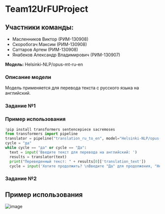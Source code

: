 # Team12UrFUProject
## Участники команды:

- Масленников Виктор (РИМ-130908)
- Скоробогач Максим (РИМ-130908)
- Саттаров Артем (РИМ-130908)
- Янабеков Александр Владимирович (РИМ-130907)

 **Модель:** Helsinki-NLP/opus-mt-ru-en
### Описание модели
Модель применяется для перевода текста с русского языка на английский.

### Задание №1

### Пример использования
```python
!pip install transformers sentencepiece sacremoses
from transformers import pipeline
translator = pipeline("translation_ru_to_en", model="Helsinki-NLP/opus-mt-ru-en")
cycle = "да"
while cycle == "да" or cycle == "Да":
  text = input('Введите текст для перевода на английский: ')
  results = translator(text)
  print("Переведенный текст: " + results[0]['translation_text'])
  cycle = input('Хотите продолжить? \nВведите "Да" для продолжения, "Нет" для остановки\n'
```
### Задание №2
## Пример использования
![image](https://github.com/Lunatik3/Team12UrFUProject/assets/147321002/32327578-1d01-467b-a88a-ab602e3324c6)
